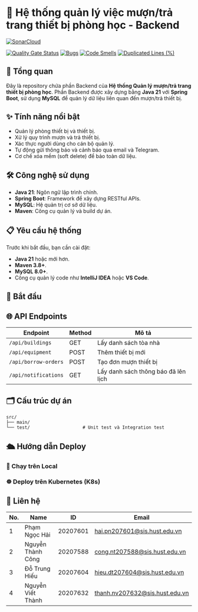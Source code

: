 # 🏢 Hệ thống quản lý việc mượn/trả trang thiết bị phòng học - Backend

[![SonarCloud](https://sonarcloud.io/images/project_badges/sonarcloud-white.svg)](https://sonarcloud.io/summary/new_code?id=haiphamcoder_classroom-equipment-tracking-system-backend)

[![Quality Gate Status](https://sonarcloud.io/api/project_badges/measure?project=haiphamcoder_classroom-equipment-tracking-system-backend&metric=alert_status)](https://sonarcloud.io/summary/new_code?id=haiphamcoder_classroom-equipment-tracking-system-backend)
[![Bugs](https://sonarcloud.io/api/project_badges/measure?project=haiphamcoder_classroom-equipment-tracking-system-backend&metric=bugs)](https://sonarcloud.io/summary/new_code?id=haiphamcoder_classroom-equipment-tracking-system-backend)
[![Code Smells](https://sonarcloud.io/api/project_badges/measure?project=haiphamcoder_classroom-equipment-tracking-system-backend&metric=code_smells)](https://sonarcloud.io/summary/new_code?id=haiphamcoder_classroom-equipment-tracking-system-backend)
[![Duplicated Lines (%)](https://sonarcloud.io/api/project_badges/measure?project=haiphamcoder_classroom-equipment-tracking-system-backend&metric=duplicated_lines_density)](https://sonarcloud.io/summary/new_code?id=haiphamcoder_classroom-equipment-tracking-system-backend)

## 📖 Tổng quan

Đây là repository chứa phần Backend của **Hệ thống Quản lý mượn/trả trang thiết bị phòng học**. Phần Backend được xây
dựng bằng **Java 21** với **Spring Boot**, sử dụng **MySQL** để quản lý dữ liệu liên quan đến mượn/trả thiết bị.

## ✨ Tính năng nổi bật

- Quản lý phòng thiết bị và thiết bị.
- Xử lý quy trình mượn và trả thiết bị.
- Xác thực người dùng cho cán bộ quản lý.
- Tự động gửi thông báo và cảnh báo qua email và Telegram.
- Cơ chế xóa mềm (soft delete) để bảo toàn dữ liệu.

## 🛠️ Công nghệ sử dụng

- **Java 21**: Ngôn ngữ lập trình chính.
- **Spring Boot**: Framework để xây dựng RESTful APIs.
- **MySQL**: Hệ quản trị cơ sở dữ liệu.
- **Maven**: Công cụ quản lý và build dự án.

## 📋 Yêu cầu hệ thống

Trước khi bắt đầu, bạn cần cài đặt:

- **Java 21** hoặc mới hơn.
- **Maven 3.8+**.
- **MySQL 8.0+**.
- Công cụ quản lý code như **IntelliJ IDEA** hoặc **VS Code**.

## 🚀 Bắt đầu

## 🌐 API Endpoints

| Endpoint             | Method | Mô tả                               |
|----------------------|--------|-------------------------------------|
| `/api/buildings`     | GET    | Lấy danh sách tòa nhà               |
| `/api/equipment`     | POST   | Thêm thiết bị mới                   |
| `/api/borrow-orders` | POST   | Tạo đơn mượn thiết bị               |
| `/api/notifications` | GET    | Lấy danh sách thông báo đã lên lịch |

## 🗂️ Cấu trúc dự án
```plaintext
src/
├── main/
└── test/                    # Unit test và Integration test
```
## 🛳️ Hướng dẫn Deploy

### 🔧 Chạy trên Local

### ☸️ Deploy trên Kubernetes (K8s)

## 📧 Liên hệ

| No. | Name              | ID       | Email                          |
|-----|-------------------|----------|--------------------------------|
| 1   | Phạm Ngọc Hải     | 20207601 | hai.pn207601@sis.hust.edu.vn   |
| 2   | Nguyễn Thành Công | 20207588 | cong.nt207588@sis.hust.edu.vn  |
| 3   | Đỗ Trung Hiếu     | 20207604 | hieu.dt207604@sis.hust.edu.vn  |
| 4   | Nguyễn Viết Thành | 20207632 | thanh.nv207632@sis.hust.edu.vn |
